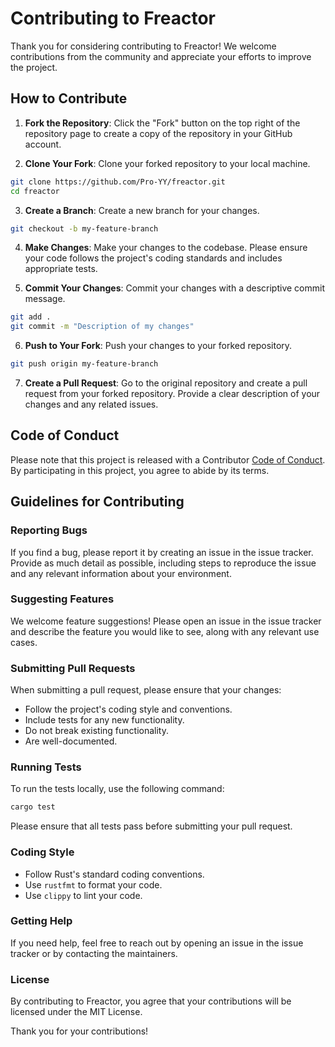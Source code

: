 # Contributing to Freactor

Thank you for considering contributing to Freactor! We welcome contributions from the community and appreciate your efforts to improve the project.

## How to Contribute

1. **Fork the Repository**: Click the "Fork" button on the top right of the repository page to create a copy of the repository in your GitHub account.

2. **Clone Your Fork**: Clone your forked repository to your local machine.
```bash
git clone https://github.com/Pro-YY/freactor.git
cd freactor
```

3. **Create a Branch**: Create a new branch for your changes.
```bash
git checkout -b my-feature-branch
```

4. **Make Changes**: Make your changes to the codebase. Please ensure your code follows the project's coding standards and includes appropriate tests.

5. **Commit Your Changes**: Commit your changes with a descriptive commit message.
```bash
git add .
git commit -m "Description of my changes"
```

6. **Push to Your Fork**: Push your changes to your forked repository.
```bash
git push origin my-feature-branch
```

7. **Create a Pull Request**: Go to the original repository and create a pull request from your forked repository. Provide a clear description of your changes and any related issues.

## Code of Conduct

Please note that this project is released with a Contributor [Code of Conduct](CODE_OF_CONDUCT.md). By participating in this project, you agree to abide by its terms.

## Guidelines for Contributing

### Reporting Bugs

If you find a bug, please report it by creating an issue in the issue tracker. Provide as much detail as possible, including steps to reproduce the issue and any relevant information about your environment.

### Suggesting Features

We welcome feature suggestions! Please open an issue in the issue tracker and describe the feature you would like to see, along with any relevant use cases.

### Submitting Pull Requests

When submitting a pull request, please ensure that your changes:

- Follow the project's coding style and conventions.
- Include tests for any new functionality.
- Do not break existing functionality.
- Are well-documented.

### Running Tests

To run the tests locally, use the following command:
```bash
cargo test
```

Please ensure that all tests pass before submitting your pull request.

### Coding Style

- Follow Rust's standard coding conventions.
- Use `rustfmt` to format your code.
- Use `clippy` to lint your code.

### Getting Help

If you need help, feel free to reach out by opening an issue in the issue tracker or by contacting the maintainers.

### License

By contributing to Freactor, you agree that your contributions will be licensed under the MIT License.

Thank you for your contributions!
